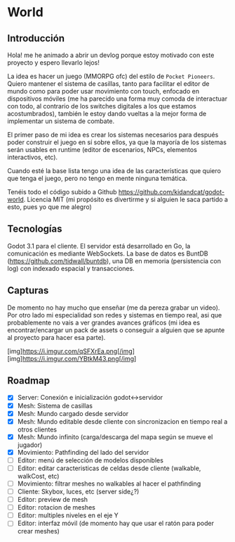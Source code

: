 # World

## Introducción

Hola! me he animado a abrir un devlog porque estoy motivado con este proyecto y espero llevarlo lejos!

La idea es hacer un juego (MMORPG ofc) del estilo de `Pocket Pioneers`. 
Quiero mantener el sistema de casillas, tanto para facilitar el editor de mundo como para poder usar movimiento
con touch, enfocado en dispositivos móviles (me ha parecido una forma muy comoda de interactuar con todo, al 
contrario de los switches digitales a los que estamos acostumbrados), también le estoy dando vueltas a la mejor
forma de implementar un sistema de combate.

El primer paso de mi idea es crear los sistemas necesarios para después poder construir el juego en sí sobre ellos,
ya que la mayoría de los sistemas serán usables en runtime (editor de escenarios, NPCs, elementos interactivos, etc).

Cuando esté la base lista tengo una idea de las características que quiero que tenga el juego, pero no tengo en mente
ninguna temática.

Tenéis todo el código subido a Github https://github.com/kidandcat/godot-world. Licencia MIT (mi propósito es divertirme 
y si alguien le saca partido a esto, pues yo que me alegro)

## Tecnologías

Godot 3.1 para el cliente. El servidor está desarrollado en Go, la comunicación es mediante WebSockets. La base de
datos es BuntDB (https://github.com/tidwall/buntdb), una DB en memoria (persistencia con log) con indexado espacial
y transacciones.

## Capturas

De momento no hay mucho que enseñar (me da pereza grabar un video).
Por otro lado mi especialidad son redes y sistemas en tiempo real,
asi que probablemente no vais a ver grandes avances gráficos (mi 
idea es encontrar/encargar un pack de assets o conseguir a alguien
que se apunte al proyecto para hacer esa parte). 

[img]https://i.imgur.com/qSFXrEa.png[/img]
[img]https://i.imgur.com/YBtkM43.png[/img]

## Roadmap

- [x] Server: Conexión e inicialización godot<->servidor
- [x] Mesh: Sistema de casillas
- [x] Mesh: Mundo cargado desde servidor
- [x] Mesh: Mundo editable desde cliente con sincronizacion en tiempo real a otros clientes
- [x] Mesh: Mundo infinito (carga/descarga del mapa según se mueve el jugador)
- [x] Movimiento: Pathfinding del lado del servidor
- [ ] Editor: menú de selección de modelos disponibles
- [ ] Editor: editar caracteristicas de celdas desde cliente (walkable, walkCost, etc)
- [ ] Movimiento: filtrar meshes no walkables al hacer el pathfinding
- [ ] Cliente: Skybox, luces, etc (server side¿?)
- [ ] Editor: preview de mesh
- [ ] Editor: rotacion de meshes
- [ ] Editor: multiples niveles en el eje Y
- [ ] Editor: interfaz móvil (de momento hay que usar el ratón para poder crear meshes)